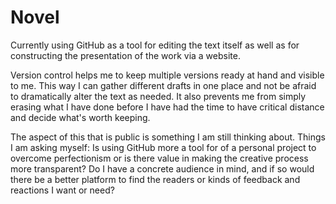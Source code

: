 # Novel

Currently using GitHub as a tool for editing the text itself as well as for constructing the presentation of the work via a website. 

Version control helps me to keep multiple versions ready at hand and visible to me. This way I can gather different drafts in one place and not be afraid to dramatically alter the text as needed. It also prevents me from simply erasing what I have done before I have had the time to have critical distance and decide what's worth keeping.

The aspect of this that is public is something I am still thinking about. Things I am asking myself: Is using GitHub more a tool for of a personal project to overcome perfectionism or is there value in making the creative process more transparent? Do I have a concrete audience in mind, and if so would there be a better platform to find the readers or kinds of feedback and reactions I want or need? 




			
